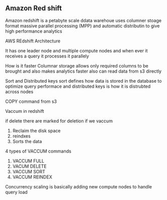 ## Amazon Red shift

Amazon redshift is a petabyte scale ddata warehoue
uses columner stoage format
massive parallel processing (MPP) and automatic distributin to give high performance analytics

AWS REdshift Architecture 

It has one leader node and multiple compute nodes and when ever it receives a query it processes it parallely

How is it faster
 Columnar storage allows only required columns to be brought and also makes analytics faster
 also can read data from s3 directly 

 Sort and Distributed keys 
 sort defines how data is stored in the database to optimize query performace 
 and distributed keys is how it is distrubted across nodes

 COPY command from s3 

 Vaccum in redshift 

 if delete there are marked for deletion if we vaccum 
 1. Reclaim the disk space
 2. reindxes
 3. Sorts the data

4 types of VACCUM commands 

1. VACCUM FULL
2. VACUM DELETE
3. VACCUM SORT
4. VACCUM REINDEX

Concurrency scaling is basically adding new compute nodes to handle query load
